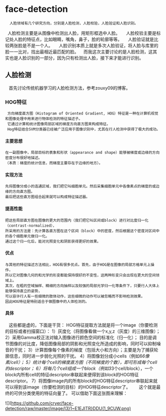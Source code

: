 # face-detection
      人脸领域有几个研究方向，分别是人脸检测，人脸校验，人脸验证和人脸识别。
      人脸检测主要是从图像中检测出人脸，用矩形框选中人脸。
      人脸校验主要是标记处人脸的特征点，比如眼睛，嘴角，鼻子，脸的轮廓等等。
      人脸验证就是比较两张脸是不是一个人。
      人脸识别本质上就是多次人脸验证，将人脸与库里的脸一一比对，找出最相近最匹配的脸。
    而我这次主要讨论的是人脸检测，这其实也是人脸识别的一部分，因为只有检测出人脸，接下来才能进行识别。
## 人脸检测
    首先讨论传统机器学习的人脸检测方法，参考zouxy09的博客。
### HOG特征
     方向梯度直方图（Histogram of Oriented Gradient, HOG）特征是一种在计算机视觉和图像处理中用来进行物体检测的特征描述子。
     它通过计算和统计图像局部区域的梯度方向直方图来构成特征。
     Hog特征结合SVM分类器已经被广泛应用于图像识别中，尤其在行人检测中获得了极大的成功。
#### 主要思想
    在一副图像中，局部目标的表象和形状（appearance and shape）能够被梯度或边缘的方向密度分布很好地描述。
    （本质：梯度的统计信息，而梯度主要存在于边缘的地方）。
#### 实现方法
    先将图像分成小的连通区域，我们把它叫细胞单元。然后采集细胞单元中各像素点的梯度的或边缘的方向直方图。
    最后把这些直方图组合起来就可以构成特征描述器。
#### 提高性能
    把这些局部直方图在图像的更大的范围内（我们把它叫区间或block）进行对比度归一化（contrast-normalized），
    所采用的方法是：先计算各直方图在这个区间（block）中的密度，然后根据这个密度对区间中的各个细胞单元做归一化。
    通过这个归一化后，能对光照变化和阴影获得更好的效果。
#### 优点
    与其他的特征描述方法相比，HOG有很多优点。首先，由于HOG是在图像的局部方格单元上操作，
    所以它对图像几何的和光学的形变都能保持很好的不变性，这两种形变只会出现在更大的空间领域上。
    其次，在粗的空域抽样、精细的方向抽样以及较强的局部光学归一化等条件下，只要行人大体上能够保持直立的姿势，
    可以容许行人有一些细微的肢体动作，这些细微的动作可以被忽略而不影响检测效果。
    因此HOG特征是特别适合于做图像中的人体检测的。
#### 具体
    这些都是虚的，下面是干货：
    HOG特征提取方法就是将一个image（你要检测的目标或者扫描窗口）：
    1）灰度化（将图像看做一个x,y,z（灰度）的三维图像）；
    2）采用Gamma校正法对输入图像进行颜色空间的标准化（归一化）；
        目的是调节图像的对比度，降低图像局部的阴影和光照变化所造成的影响，同时可以抑制噪音的干扰；
    3）计算图像每个像素的梯度（包括大小和方向）；主要是为了捕获轮廓信息，同时进一步弱化光照的干扰。
    4）将图像划分成小cells（例如6*6像素/cell）；
    5）统计每个cell的梯度直方图（不同梯度的个数），即可形成每个cell的descriptor；
    6）将每几个cell组成一个block（例如3*3个cell/block），一个block内所有cell的特征descriptor串联起来便得到该block的HOG特征descriptor。
    7）将图像image内的所有block的HOG特征descriptor串联起来就可以得到该image（你要检测的目标）的HOG特征descriptor了。
       这个就是最终的可供分类使用的特征向量了。
可以借助下面这张图来理解：

![](https://github.com/cryer/face-detection/raw/master/image/I3}1~E1EJITR}DDU(1_9CUW.png)
